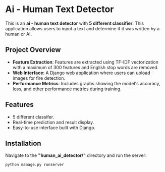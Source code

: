 # Ai - Human Text Detector

This is an **ai - human text detector** with **5 different classifier**. This application allows users to input a text and determine if it was written by a human or AI.

## Project Overview

- **Feature Extraction**: Features are extracted using TF-IDF vectorization with a maximum of 300 features and English stop words are removed.
- **Web Interface**: A Django web application where users can upload images for fire detection.
- **Performance Metrics**: Includes graphs showing the model's accuracy, loss, and other performance metrics during training.

## Features

- 5 different classifer.
- Real-time prediction and result display.
- Easy-to-use interface built with Django.

## Installation

Navigate to the **"human_ai_detector/"** directory and run the server:
   ```bash
   python manage.py runserver